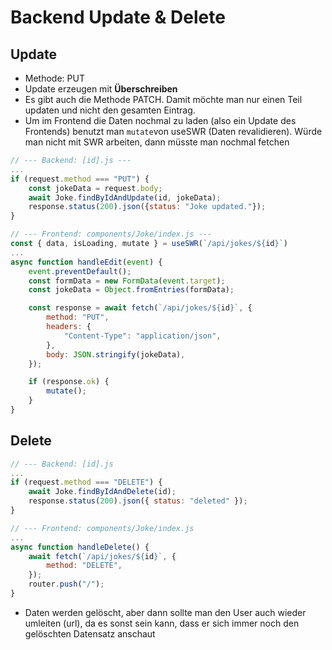 # Backend Update & Delete

## Update

- Methode: PUT
- Update erzeugen mit **Überschreiben**
- Es gibt auch die Methode PATCH. Damit möchte man nur einen Teil updaten und nicht den gesamten Eintrag.
- Um im Frontend die Daten nochmal zu laden (also ein Update des Frontends) benutzt man `mutate`von useSWR (Daten revalidieren). Würde man nicht mit SWR arbeiten, dann müsste man nochmal fetchen

```js
// --- Backend: [id].js ---
...
if (request.method === "PUT") {
	const jokeData = request.body;
	await Joke.findByIdAndUpdate(id, jokeData);
	response.status(200).json({status: "Joke updated."});
}
```

```js
// --- Frontend: components/Joke/index.js ---
const { data, isLoading, mutate } = useSWR(`/api/jokes/${id}`)
...
async function handleEdit(event) {
	event.preventDefault();
	const formData = new FormData(event.target);
	const jokeData = Object.fromEntries(formData);

	const response = await fetch(`/api/jokes/${id}`, {
		method: "PUT",
		headers: {
			"Content-Type": "application/json",
		},
		body: JSON.stringify(jokeData),
	});

	if (response.ok) {
		mutate();
	}
}
```

## Delete

```js
// --- Backend: [id].js
...
if (request.method === "DELETE") {
	await Joke.findByIdAndDelete(id);
	response.status(200).json({ status: "deleted" });
}
```

```js
// --- Frontend: components/Joke/index.js
...
async function handleDelete() {
	await fetch(`/api/jokes/${id}`, {
		method: "DELETE",
	});
	router.push("/");
}
```

- Daten werden gelöscht, aber dann sollte man den User auch wieder umleiten (url), da es sonst sein kann, dass er sich immer noch den gelöschten Datensatz anschaut

